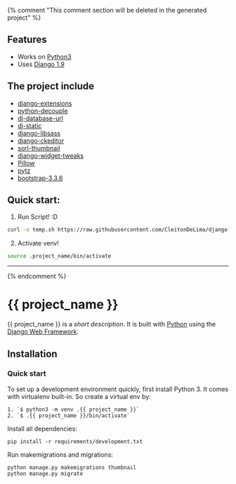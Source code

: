 {% comment "This comment section will be deleted in the generated project" %}

## Features

* Works on [Python3][0]
* Uses [Django 1.9][1]

## The project include

* [django-extensions][2]
* [python-decouple][3]
* [dj-database-url][4]
* [dj-static][5]
* [django-libsass][6]
* [django-ckeditor][7]
* [sorl-thumbnail][8]
* [django-widget-tweaks][9]
* [Pillow][10]
* [pytz][11]
* [bootstrap-3.3.6][12]


## Quick start:

1. Run Script! :D

```sh 
curl -o temp.sh https://raw.githubusercontent.com/CleitonDeLima/django-skeleton/master/contrib/setup.sh && bash ./temp.sh && rm temp.sh
```

2. Activate venv!

```sh
source .project_name/bin/activate
```



--------------------------------------------------------------------------------------------

{% endcomment %}

# {{ project_name }}

{{ project_name }} is a _short description_. It is built with [Python][0] using the [Django Web Framework][1].


## Installation

### Quick start

To set up a development environment quickly, first install Python 3. It
comes with virtualenv built-in. So create a virtual env by:

    1. `$ python3 -m venv .{{ project_name }}`
    2. `$ .{{ project_name }}/bin/activate`

Install all dependencies:

    pip install -r requirements/development.txt

Run makemigrations and migrations:
    
    python manage.py makemigrations thumbnail
    python manage.py migrate


[0]: https://www.python.org/
[1]: https://www.djangoproject.com/

[2]: https://github.com/django-extensions/django-extensions
[3]: https://github.com/henriquebastos/python-decouple/
[4]: https://github.com/kennethreitz/dj-database-url
[5]: https://github.com/kennethreitz/dj-static
[6]: https://github.com/torchbox/django-libsass
[7]: https://github.com/django-ckeditor/django-ckeditor
[8]: https://github.com/mariocesar/sorl-thumbnail
[9]: https://github.com/kmike/django-widget-tweaks/
[10]: https://github.com/python-pillow/Pillow
[11]: https://pypi.python.org/pypi/pytz?
[12]: http://getbootstrap.com/
